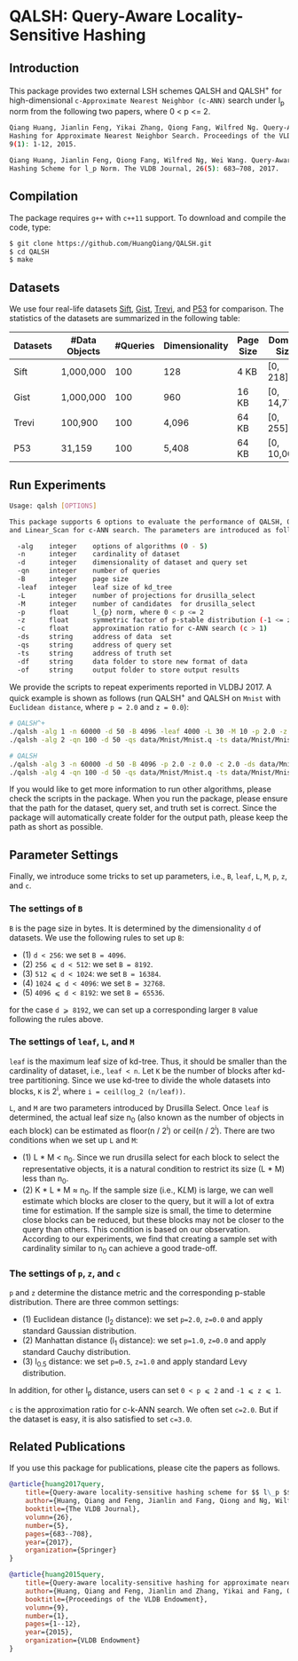 # QALSH: Query-Aware Locality-Sensitive Hashing

## Introduction

This package provides two external LSH schemes QALSH and QALSH<sup>+</sup> for high-dimensional ```c-Approximate Nearest Neighbor (c-ANN)``` search under l<sub>p</sub> norm from the following two papers, where 0 < p <= 2.

```bash
Qiang Huang, Jianlin Feng, Yikai Zhang, Qiong Fang, Wilfred Ng. Query-Aware Locality-Sensitive 
Hashing for Approximate Nearest Neighbor Search. Proceedings of the VLDB Endowment (PVLDB), 
9(1): 1-12, 2015.

Qiang Huang, Jianlin Feng, Qiong Fang, Wilfred Ng, Wei Wang. Query-Aware Locality-Sensitive 
Hashing Scheme for l_p Norm. The VLDB Journal, 26(5): 683–708, 2017.
```

## Compilation

The package requires ```g++``` with ```c++11``` support. To download and compile the code, type:

```bash
$ git clone https://github.com/HuangQiang/QALSH.git
$ cd QALSH
$ make
```

## Datasets

We use four real-life datasets [Sift](https://drive.google.com/open?id=1Q3_dnblolD9GVis7OakP2mrqmBApytEL), [Gist](https://drive.google.com/open?id=1M3hJl5slY_pu50IQ7ie-t9E6RvzMizYT), [Trevi](https://drive.google.com/open?id=1RF1FJKWHv3y7W7aBrewnOMrWR15dNbJ3), and [P53](https://drive.google.com/open?id=15mzraPmxNRzcfhXsd_KWBgKclUFUZQEj) for comparison. The statistics of the datasets are summarized in the following table:

| Datasets | #Data Objects  | #Queries | Dimensionality | Page Size | Domain Size | Data Size |
| -------- | --------- | -------- | -------------- | --------- | ----------- | --------- |
| Sift     | 1,000,000 | 100      | 128            | 4 KB      | [0, 218]    | 337.8 MB  |
| Gist     | 1,000,000 | 100      | 960            | 16 KB     | [0, 14,772] | 4.0 GB    |
| Trevi    | 100,900   | 100      | 4,096          | 64 KB     | [0, 255]    | 1.5 GB    |
| P53      | 31,159    | 100      | 5,408          | 64 KB     | [0, 10,000] | 833.7 MB  |

## Run Experiments

```bash
Usage: qalsh [OPTIONS]

This package supports 6 options to evaluate the performance of QALSH, QALSH^+,
and Linear_Scan for c-ANN search. The parameters are introduced as follows.

  -alg    integer    options of algorithms (0 - 5)
  -n      integer    cardinality of dataset
  -d      integer    dimensionality of dataset and query set
  -qn     integer    number of queries
  -B      integer    page size
  -leaf   integer    leaf size of kd_tree
  -L      integer    number of projections for drusilla_select
  -M      integer    number of candidates  for drusilla_select
  -p      float      l_{p} norm, where 0 < p <= 2
  -z      float      symmetric factor of p-stable distribution (-1 <= z <= 1)
  -c      float      approximation ratio for c-ANN search (c > 1)
  -ds     string     address of data  set
  -qs     string     address of query set
  -ts     string     address of truth set
  -df     string     data folder to store new format of data
  -of     string     output folder to store output results
```

We provide the scripts to repeat experiments reported in VLDBJ 2017. A quick example is shown as follows (run QALSH<sup>+</sup> and QALSH on ```Mnist``` with ```Euclidean distance```, where ```p = 2.0``` and ```z = 0.0```):

```bash
# QALSH^+
./qalsh -alg 1 -n 60000 -d 50 -B 4096 -leaf 4000 -L 30 -M 10 -p 2.0 -z 0.0 -c 2.0 -ds data/Mnist/Mnist.ds -df data/Mnist/ -of results2.0/Mnist/L2.0/
./qalsh -alg 2 -qn 100 -d 50 -qs data/Mnist/Mnist.q -ts data/Mnist/Mnist.gt2.0 -df data/Mnist/ -of results/Mnist/L2.0/

# QALSH
./qalsh -alg 3 -n 60000 -d 50 -B 4096 -p 2.0 -z 0.0 -c 2.0 -ds data/Mnist/Mnist.ds -df data/Mnist/ -of results2.0/Mnist/L2.0/
./qalsh -alg 4 -qn 100 -d 50 -qs data/Mnist/Mnist.q -ts data/Mnist/Mnist.gt2.0 -df data/Mnist/ -of results/Mnist/L2.0/
```

If you would like to get more information to run other algorithms, please check the scripts in the package. When you run the package, please ensure that the path for the dataset, query set, and truth set is correct. Since the package will automatically create folder for the output path, please keep the path as short as possible.

## Parameter Settings

Finally, we introduce some tricks to set up parameters, i.e., ```B```, ```leaf```, ```L```, ```M```, ```p```, ```z```, and ```c```.

### The settings of ```B```

```B``` is the page size in bytes. It is determined by the dimensionality ```d``` of datasets. We use the following rules to set up ```B```:

- (1) ```d < 256```: we set ```B = 4096```.
- (2) ```256 ⩽ d < 512```: we set ```B = 8192```.
- (3) ```512 ⩽ d < 1024```: we set ```B = 16384```.
- (4) ```1024 ⩽ d < 4096```: we set ```B = 32768```.
- (5) ```4096 ⩽ d < 8192```: we set ```B = 65536```.

for the case ```d ⩾ 8192```, we can set up a corresponding larger ```B``` value following the rules above. 

### The settings of ```leaf```, ```L```, and ```M```

```leaf``` is the maximum leaf size of kd-tree. Thus, it should be smaller than the cardinality of dataset, i.e., ```leaf < n```. Let ```K``` be the number of blocks after kd-tree partitioning. Since we use kd-tree to divide the whole datasets into blocks, ```K``` is 2<sup>i</sup>, where ```i = ceil(log_2 (n/leaf))```. 

```L```, and ```M``` are two parameters introduced by Drusilla Select. Once ```leaf``` is determined, the actual leaf size n<sub>0</sub> (also known as the number of objects in each block) can be estimated as floor(n / 2<sup>i</sup>) or ceil(n / 2<sup>i</sup>). There are two conditions when we set up ```L``` and ```M```: 

- (1) L * M < n<sub>0</sub>. Since we run drusilla select for each block to select the representative objects, it is a natural condition to restrict its size (L * M) less than n<sub>0</sub>.
- (2) K * L * M ≈ n<sub>0</sub>. If the sample size (i.e., K*L*M) is large, we can well estimate which blocks are closer to the query, but it will a lot of extra time for estimation. If the sample size is small, the time to determine close blocks can be reduced, but these blocks may not be closer to the query than others. This condition is based on our observation. According to our experiments, we find that creating a sample set with cardinality similar to n<sub>0</sub> can achieve a good trade-off.

### The settings of ```p```, ```z```, and ```c```

```p``` and ```z``` determine the distance metric and the corresponding p-stable distribution. There are three common settings: 

- (1) Euclidean distance (l<sub>2</sub> distance): we set ```p=2.0```, ```z=0.0``` and apply standard Gaussian distribution.
- (2) Manhattan distance (l<sub>1</sub> distance): we set ```p=1.0```, ```z=0.0``` and apply standard Cauchy distribution.
- (3) l<sub>0.5</sub> distance: we set ```p=0.5```, ```z=1.0``` and apply standard Levy distribution. 

In addition, for other l<sub>p</sub> distance, users can set ```0 < p ⩽ 2``` and ```-1 ⩽ z ⩽ 1```.

```c``` is the approximation ratio for c-k-ANN search. We often set ```c=2.0```. But if the dataset is easy, it is also satisfied to set ```c=3.0```.

## Related Publications

If you use this package for publications, please cite the papers as follows.

```bib
@article{huang2017query,
    title={Query-aware locality-sensitive hashing scheme for $$ l\_p $$ norm}
    author={Huang, Qiang and Feng, Jianlin and Fang, Qiong and Ng, Wilfred and Wang, Wei},
    booktitle={The VLDB Journal},
    volumn={26},
    number={5},
    pages={683--708},
    year={2017},
    organization={Springer}
}

@article{huang2015query,
    title={Query-aware locality-sensitive hashing for approximate nearest neighbor search}
    author={Huang, Qiang and Feng, Jianlin and Zhang, Yikai and Fang, Qiong and Ng, Wilfred},
    booktitle={Proceedings of the VLDB Endowment},
    volumn={9},
    number={1},
    pages={1--12},
    year={2015},
    organization={VLDB Endowment}
}
```
